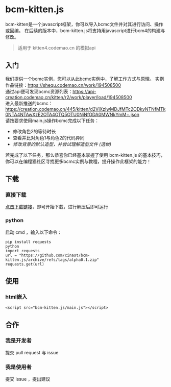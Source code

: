 # bcm-kitten.js
bcm-kitten是一个javascript框架，你可以导入bcmc文件并对其进行访问、操作或回编。
在后续的版本中，bcm-kitten.js将支持用javascript进行bcm4的构建与修改。
> 适用于 kitten4.codemao.cn 的模拟api

## 入门
我们提供一个bcmc实例，您可以从此bcmc实例中，了解工作方式与原理。
实例作品链接：https://shequ.codemao.cn/work/194508500  
通过api便可发现bcmc资源列表：https://api-creation.codemao.cn/kitten/r2/work/player/load/194508500  
进入最新推送的bcmc：https://creation.codemao.cn/445/kitten/d2ViXzIwMDJfMTc2ODkyNTNfMTk0NTA4NTAwXzE2OTA4OTQ5OTU0NjNfODA0MWNkYmM=.json  
请按要求使用main.js操作bcmc完成以下任务：
- 修改角色2的等待时长
- 查看并比对角色1与角色2的代码异同
- *修改背景的默认造型，并尝试理解造型文件 (选做)*

若完成了以下任务，那么恭喜你已经基本掌握了使用 bcm-kitten.js 的基本技巧，你可以在编程猫社区寻找更多bcmc实例与教程，提升操作此框架的能力！  

## 下载
### 直接下载
[点击下载链接](https://github.com/cinast/bcm-kitten.js/archive/refs/tags/alpha0.1.zip)，即可开始下载，进行解压后即可运行
### python
启动 cmd ，输入以下命令：
```
pip install requests
python
import requests
url = "https://github.com/cinast/bcm-kitten.js/archive/refs/tags/alpha0.1.zip"
requests.get(url)
```

## 使用
### html嵌入
```
<script src="bcm-kitten.js/main.js"></script>
```

## 合作
### 我是开发者
提交 pull request 与 issue
### 我是使用者
提交 issue ，提出建议
